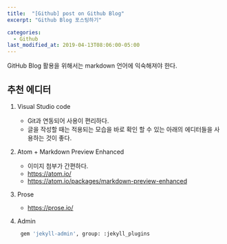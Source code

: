 ```yaml
---
title:  "[Github] post on Github Blog"
excerpt: "Github Blog 포스팅하기"

categories:
  - Github
last_modified_at: 2019-04-13T08:06:00-05:00
---
```


GitHub Blog 활용을 위해서는 markdown 언어에 익숙해져야 한다.
<br>
## 추천 에디터
  1. Visual Studio code
     - Git과 연동되어 사용이 편리하다.
      - 글을 작성할 때는 적용되는 모습을 바로 확인 할 수 있는 아래의 에디터들을 사용하는 것이 좋다.
  2. Atom + Markdown Preview Enhanced
     - 이미지 첨부가 간편하다.
     - https://atom.io/
     - https://atom.io/packages/markdown-preview-enhanced

  3. Prose
      - https://prose.io/

  4. Admin
     ```python
      gem 'jekyll-admin', group: :jekyll_plugins
      ```
